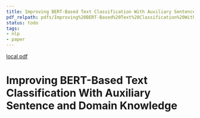 ```yaml
---
title: Improving BERT-Based Text Classification With Auxiliary Sentence and Domain Knowledge
pdf_relpath: pdfs/Improving%20BERT-Based%20Text%20Classification%20With%20Auxiliary%20Sentence%20and%20Domain%20Knowledge.pdf
status: todo
tags:
- nlp
- paper
---
```


[local pdf](../../../pdfs/Improving%20BERT-Based%20Text%20Classification%20With%20Auxiliary%20Sentence%20and%20Domain%20Knowledge.pdf)

# Improving BERT-Based Text Classification With Auxiliary Sentence and Domain Knowledge
